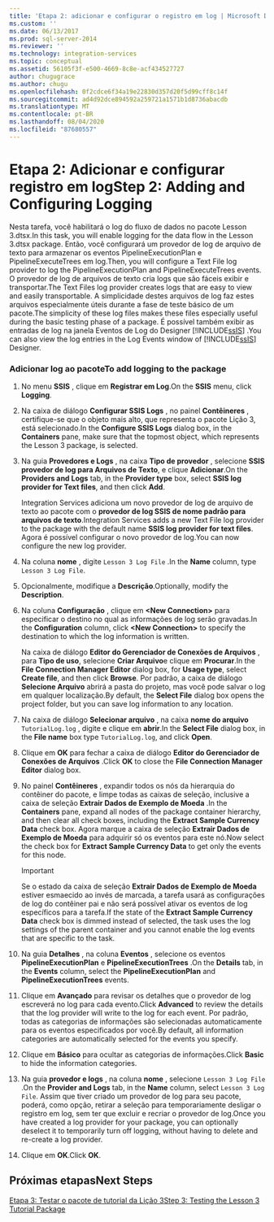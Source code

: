 ```yaml
---
title: 'Etapa 2: adicionar e configurar o registro em log | Microsoft Docs'
ms.custom: ''
ms.date: 06/13/2017
ms.prod: sql-server-2014
ms.reviewer: ''
ms.technology: integration-services
ms.topic: conceptual
ms.assetid: 56105f3f-e500-4669-8c8e-acf434527727
author: chugugrace
ms.author: chugu
ms.openlocfilehash: 0f2cdce6f34a19e22830d357d20f5d99cff8c14f
ms.sourcegitcommit: ad4d92dce894592a259721a1571b1d8736abacdb
ms.translationtype: MT
ms.contentlocale: pt-BR
ms.lasthandoff: 08/04/2020
ms.locfileid: "87680557"
---
```

# <a name="step-2-adding-and-configuring-logging"></a><span data-ttu-id="725f7-102">Etapa 2: Adicionar e configurar registro em log</span><span class="sxs-lookup"><span data-stu-id="725f7-102">Step 2: Adding and Configuring Logging</span></span>
  <span data-ttu-id="725f7-103">Nesta tarefa, você habilitará o log do fluxo de dados no pacote Lesson 3.dtsx.</span><span class="sxs-lookup"><span data-stu-id="725f7-103">In this task, you will enable logging for the data flow in the Lesson 3.dtsx package.</span></span> <span data-ttu-id="725f7-104">Então, você configurará um provedor de log de arquivo de texto para armazenar os eventos PipelineExecutionPlan e PipelineExecuteTrees em log.</span><span class="sxs-lookup"><span data-stu-id="725f7-104">Then, you will configure a Text File log provider to log the PipelineExecutionPlan and PipelineExecuteTrees events.</span></span> <span data-ttu-id="725f7-105">O provedor de log de arquivos de texto cria logs que são fáceis exibir e transportar.</span><span class="sxs-lookup"><span data-stu-id="725f7-105">The Text Files log provider creates logs that are easy to view and easily transportable.</span></span> <span data-ttu-id="725f7-106">A simplicidade destes arquivos de log faz estes arquivos especialmente úteis durante a fase de teste básico de um pacote.</span><span class="sxs-lookup"><span data-stu-id="725f7-106">The simplicity of these log files makes these files especially useful during the basic testing phase of a package.</span></span> <span data-ttu-id="725f7-107">É possível também exibir as entradas de log na janela Eventos de Log do Designer [!INCLUDE[ssIS](../includes/ssis-md.md)] .</span><span class="sxs-lookup"><span data-stu-id="725f7-107">You can also view the log entries in the Log Events window of [!INCLUDE[ssIS](../includes/ssis-md.md)] Designer.</span></span>  
  
### <a name="to-add-logging-to-the-package"></a><span data-ttu-id="725f7-108">Adicionar log ao pacote</span><span class="sxs-lookup"><span data-stu-id="725f7-108">To add logging to the package</span></span>  
  
1.  <span data-ttu-id="725f7-109">No menu **SSIS** , clique em **Registrar em Log**.</span><span class="sxs-lookup"><span data-stu-id="725f7-109">On the **SSIS** menu, click **Logging**.</span></span>  
  
2.  <span data-ttu-id="725f7-110">Na caixa de diálogo **Configurar SSIS Logs** , no painel **Contêineres** , certifique-se que o objeto mais alto, que representa o pacote Lição 3, está selecionado.</span><span class="sxs-lookup"><span data-stu-id="725f7-110">In the **Configure SSIS Logs** dialog box, in the **Containers** pane, make sure that the topmost object, which represents the Lesson 3 package, is selected.</span></span>  
  
3.  <span data-ttu-id="725f7-111">Na guia **Provedores e Logs** , na caixa **Tipo de provedor** , selecione **SSIS provedor de log para Arquivos de Texto**, e clique **Adicionar**.</span><span class="sxs-lookup"><span data-stu-id="725f7-111">On the **Providers and Logs** tab, in the **Provider type** box, select **SSIS log provider for Text files**, and then click **Add**.</span></span>  
  
     <span data-ttu-id="725f7-112">Integration Services adiciona um novo provedor de log de arquivo de texto ao pacote com o **provedor de log SSIS de nome padrão para arquivos de texto**.</span><span class="sxs-lookup"><span data-stu-id="725f7-112">Integration Services adds a new Text File log provider to the package with the default name **SSIS log provider for text files**.</span></span> <span data-ttu-id="725f7-113">Agora é possível configurar o novo provedor de log.</span><span class="sxs-lookup"><span data-stu-id="725f7-113">You can now configure the new log provider.</span></span>  
  
4.  <span data-ttu-id="725f7-114">Na coluna **nome** , digite `Lesson 3 Log File` .</span><span class="sxs-lookup"><span data-stu-id="725f7-114">In the **Name** column, type `Lesson 3 Log File`.</span></span>  
  
5.  <span data-ttu-id="725f7-115">Opcionalmente, modifique a **Descrição**.</span><span class="sxs-lookup"><span data-stu-id="725f7-115">Optionally, modify the **Description**.</span></span>  
  
6.  <span data-ttu-id="725f7-116">Na coluna **Configuração** , clique em **\<New Connection>** para especificar o destino no qual as informações de log serão gravadas.</span><span class="sxs-lookup"><span data-stu-id="725f7-116">In the **Configuration** column, click **\<New Connection>** to specify the destination to which the log information is written.</span></span>  
  
     <span data-ttu-id="725f7-117">Na caixa de diálogo **Editor do Gerenciador de Conexões de Arquivos** , para **Tipo de uso**, selecione **Criar Arquivo**e clique em **Procurar**.</span><span class="sxs-lookup"><span data-stu-id="725f7-117">In the **File Connection Manager Editor** dialog box, for **Usage type**, select **Create file**, and then click **Browse**.</span></span> <span data-ttu-id="725f7-118">Por padrão, a caixa de diálogo **Selecione Arquivo** abrirá a pasta do projeto, mas você pode salvar o log em qualquer localização.</span><span class="sxs-lookup"><span data-stu-id="725f7-118">By default, the **Select File** dialog box opens the project folder, but you can save log information to any location.</span></span>  
  
7.  <span data-ttu-id="725f7-119">Na caixa de diálogo **Selecionar arquivo** , na caixa **nome do arquivo** `TutorialLog.log` , digite e clique em **abrir**.</span><span class="sxs-lookup"><span data-stu-id="725f7-119">In the **Select File** dialog box, in the **File name** box type `TutorialLog.log`, and click **Open**.</span></span>  
  
8.  <span data-ttu-id="725f7-120">Clique em **OK** para fechar a caixa de diálogo **Editor do Gerenciador de Conexões de Arquivos** .</span><span class="sxs-lookup"><span data-stu-id="725f7-120">Click **OK** to close the **File Connection Manager Editor** dialog box.</span></span>  
  
9. <span data-ttu-id="725f7-121">No painel **Contêineres** , expandir todos os nós da hierarquia do contêiner do pacote, e limpe todas as caixas de seleção, inclusive a caixa de seleção **Extrair Dados de Exemplo de Moeda** .</span><span class="sxs-lookup"><span data-stu-id="725f7-121">In the **Containers** pane, expand all nodes of the package container hierarchy, and then clear all check boxes, including the **Extract Sample Currency Data** check box.</span></span> <span data-ttu-id="725f7-122">Agora marque a caixa de seleção **Extrair Dados de Exemplo de Moeda** para adquirir só os eventos para este nó.</span><span class="sxs-lookup"><span data-stu-id="725f7-122">Now select the check box for **Extract Sample Currency Data** to get only the events for this node.</span></span>  
  
    > [!IMPORTANT]  
    >  <span data-ttu-id="725f7-123"> Se o estado da caixa de seleção **Extrair Dados de Exemplo de Moeda** estiver esmaecido ao invés de marcada, a tarefa usará as configurações de log do contêiner pai e não será possível ativar os eventos de log específicos para a tarefa.</span><span class="sxs-lookup"><span data-stu-id="725f7-123">If the state of the **Extract Sample Currency Data** check box is dimmed instead of selected, the task uses the log settings of the parent container and you cannot enable the log events that are specific to the task.</span></span>  
  
10. <span data-ttu-id="725f7-124">Na guia **Detalhes** , na coluna **Eventos** , selecione os eventos **PipelineExecutionPlan** e **PipelineExecutionTrees** .</span><span class="sxs-lookup"><span data-stu-id="725f7-124">On the **Details** tab, in the **Events** column, select the **PipelineExecutionPlan** and **PipelineExecutionTrees** events.</span></span>  
  
11. <span data-ttu-id="725f7-125">Clique em **Avançado** para revisar os detalhes que o provedor de log escreverá no log para cada evento.</span><span class="sxs-lookup"><span data-stu-id="725f7-125">Click **Advanced** to review the details that the log provider will write to the log for each event.</span></span> <span data-ttu-id="725f7-126">Por padrão, todas as categorias de informações são selecionadas automaticamente para os eventos especificados por você.</span><span class="sxs-lookup"><span data-stu-id="725f7-126">By default, all information categories are automatically selected for the events you specify.</span></span>  
  
12. <span data-ttu-id="725f7-127">Clique em **Básico** para ocultar as categorias de informações.</span><span class="sxs-lookup"><span data-stu-id="725f7-127">Click **Basic** to hide the information categories.</span></span>  
  
13. <span data-ttu-id="725f7-128">Na guia **provedor e logs** , na coluna **nome** , selecione `Lesson 3 Log File` .</span><span class="sxs-lookup"><span data-stu-id="725f7-128">On the **Provider and Logs** tab, in the **Name** column, select `Lesson 3 Log File`.</span></span> <span data-ttu-id="725f7-129">Assim que tiver criado um provedor de log para seu pacote, poderá, como opção, retirar a seleção para temporariamente desligar o registro em log, sem ter que excluir e recriar o provedor de log.</span><span class="sxs-lookup"><span data-stu-id="725f7-129">Once you have created a log provider for your package, you can optionally deselect it to temporarily turn off logging, without having to delete and re-create a log provider.</span></span>  
  
14. <span data-ttu-id="725f7-130">Clique em **OK**.</span><span class="sxs-lookup"><span data-stu-id="725f7-130">Click **OK**.</span></span>  
  
## <a name="next-steps"></a><span data-ttu-id="725f7-131">Próximas etapas</span><span class="sxs-lookup"><span data-stu-id="725f7-131">Next Steps</span></span>  
 [<span data-ttu-id="725f7-132">Etapa 3: Testar o pacote de tutorial da Lição 3</span><span class="sxs-lookup"><span data-stu-id="725f7-132">Step 3: Testing the Lesson 3 Tutorial Package</span></span>](../integration-services/lesson-3-3-testing-the-lesson-3-tutorial-package.md)  
  
  
